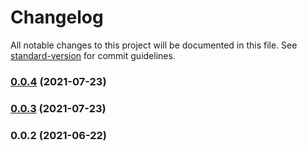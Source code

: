 # Changelog

All notable changes to this project will be documented in this file. See [standard-version](https://github.com/conventional-changelog/standard-version) for commit guidelines.

### [0.0.4](https://github.com/HackGT/fluo/compare/v0.0.3...v0.0.4) (2021-07-23)

### [0.0.3](https://github.com/HackGT/fluo/compare/v0.0.2...v0.0.3) (2021-07-23)

### 0.0.2 (2021-06-22)
